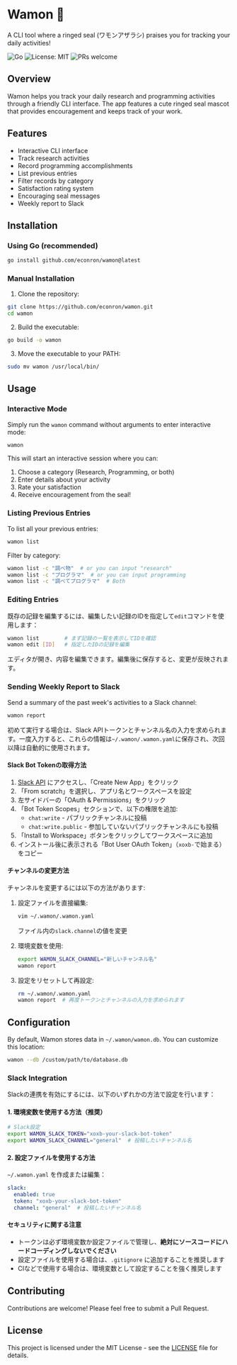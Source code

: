 # Wamon 🦭

A CLI tool where a ringed seal (ワモンアザラシ) praises you for tracking your daily activities!

![Go](https://img.shields.io/badge/Go-1.22-blue)
![License: MIT](https://img.shields.io/badge/license-MIT-green)
![PRs welcome](https://img.shields.io/badge/PRs-welcome-brightgreen)

## Overview

Wamon helps you track your daily research and programming activities through a friendly CLI interface. The app features a cute ringed seal mascot that provides encouragement and keeps track of your work.

## Features

- Interactive CLI interface
- Track research activities
- Record programming accomplishments
- List previous entries
- Filter records by category
- Satisfaction rating system
- Encouraging seal messages
- Weekly report to Slack

## Installation

### Using Go (recommended)

```bash
go install github.com/econron/wamon@latest
```

### Manual Installation

1. Clone the repository:
```bash
git clone https://github.com/econron/wamon.git
cd wamon
```

2. Build the executable:
```bash
go build -o wamon
```

3. Move the executable to your PATH:
```bash
sudo mv wamon /usr/local/bin/
```

## Usage

### Interactive Mode

Simply run the `wamon` command without arguments to enter interactive mode:

```bash
wamon
```

This will start an interactive session where you can:
1. Choose a category (Research, Programming, or both)
2. Enter details about your activity
3. Rate your satisfaction
4. Receive encouragement from the seal!

### Listing Previous Entries

To list all your previous entries:

```bash
wamon list
```

Filter by category:

```bash
wamon list -c "調べ物"  # or you can input "research"
wamon list -c "プログラマ"  # or you can input programming
wamon list -c "調べてプログラマ"  # Both
```

### Editing Entries

既存の記録を編集するには、編集したい記録のIDを指定して`edit`コマンドを使用します：

```bash
wamon list        # まず記録の一覧を表示してIDを確認
wamon edit [ID]   # 指定したIDの記録を編集
```

エディタが開き、内容を編集できます。編集後に保存すると、変更が反映されます。

### Sending Weekly Report to Slack

Send a summary of the past week's activities to a Slack channel:

```bash
wamon report
```

初めて実行する場合は、Slack APIトークンとチャンネル名の入力を求められます。一度入力すると、これらの情報は`~/.wamon/.wamon.yaml`に保存され、次回以降は自動的に使用されます。

#### Slack Bot Tokenの取得方法

1. [Slack API](https://api.slack.com/apps) にアクセスし、「Create New App」をクリック
2. 「From scratch」を選択し、アプリ名とワークスペースを設定
3. 左サイドバーの「OAuth & Permissions」をクリック
4. 「Bot Token Scopes」セクションで、以下の権限を追加:
   - `chat:write` - パブリックチャンネルに投稿
   - `chat:write.public` - 参加していないパブリックチャンネルにも投稿
5. 「Install to Workspace」ボタンをクリックしてワークスペースに追加
6. インストール後に表示される「Bot User OAuth Token」（`xoxb-`で始まる）をコピー

#### チャンネルの変更方法

チャンネルを変更するには以下の方法があります:

1. 設定ファイルを直接編集:
   ```bash
   vim ~/.wamon/.wamon.yaml
   ```
   ファイル内の`slack.channel`の値を変更

2. 環境変数を使用:
   ```bash
   export WAMON_SLACK_CHANNEL="新しいチャンネル名"
   wamon report
   ```

3. 設定をリセットして再設定:
   ```bash
   rm ~/.wamon/.wamon.yaml
   wamon report  # 再度トークンとチャンネルの入力を求められます
   ```

## Configuration

By default, Wamon stores data in `~/.wamon/wamon.db`. You can customize this location:

```bash
wamon --db /custom/path/to/database.db
```

### Slack Integration

Slackの連携を有効にするには、以下のいずれかの方法で設定を行います：

#### 1. 環境変数を使用する方法（推奨）

```bash
# Slack設定
export WAMON_SLACK_TOKEN="xoxb-your-slack-bot-token"
export WAMON_SLACK_CHANNEL="general"  # 投稿したいチャンネル名
```

#### 2. 設定ファイルを使用する方法

`~/.wamon.yaml` を作成または編集：

```yaml
slack:
  enabled: true
  token: "xoxb-your-slack-bot-token"
  channel: "general"  # 投稿したいチャンネル名
```

#### セキュリティに関する注意

- トークンは必ず環境変数か設定ファイルで管理し、**絶対にソースコードにハードコーディングしないでください**
- 設定ファイルを使用する場合は、`.gitignore` に追加することを推奨します
- CIなどで使用する場合は、環境変数として設定することを強く推奨します

## Contributing

Contributions are welcome! Please feel free to submit a Pull Request.

## License

This project is licensed under the MIT License - see the [LICENSE](LICENSE) file for details.